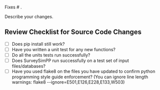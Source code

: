 Fixes # .

Describe your changes.

## Review Checklist for Source Code Changes

- [ ] Does pip install still work?
- [ ] Have you written a unit test for any new functions?
- [ ] Do all the units tests run successfully?
- [ ] Does SurveySimPP run successfully on a test set of input files/databases?
- [ ] Have you used flake8 on the files you have updated to confirm python programming style guide enforcement? (You can ignore line length warnings: flake8 --ignore=E501,E126,E228,E133,W503)

